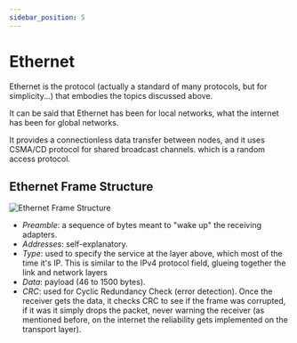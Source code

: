 ```yaml
---
sidebar_position: 5
---
```


# Ethernet

Ethernet is the protocol (actually a standard of many protocols, but for simplicity...) that embodies the topics discussed above.

It can be said that Ethernet has been for local networks, what the internet has been for global networks.

It provides a connectionless data transfer between nodes, and it uses CSMA/CD protocol for shared broadcast channels. which is a random access protocol.

## Ethernet Frame Structure

![Ethernet Frame Structure](/img/docs/ethernet-frame.jpeg)

- _Preamble_: a sequence of bytes meant to "wake up" the receiving adapters.
- _Addresses_: self-explanatory.
- _Type_: used to specify the service at the layer above, which most of the time it's IP. This is similar to the IPv4 protocol field, glueing together the link and network layers
- _Data_: payload (46 to 1500 bytes).
- _CRC_: used for Cyclic Redundancy Check (error detection). Once the receiver gets the data, it checks CRC to see if the frame was corrupted, if it was it simply drops the packet, never warning the receiver (as mentioned before, on the internet the reliability gets implemented on the transport layer).
